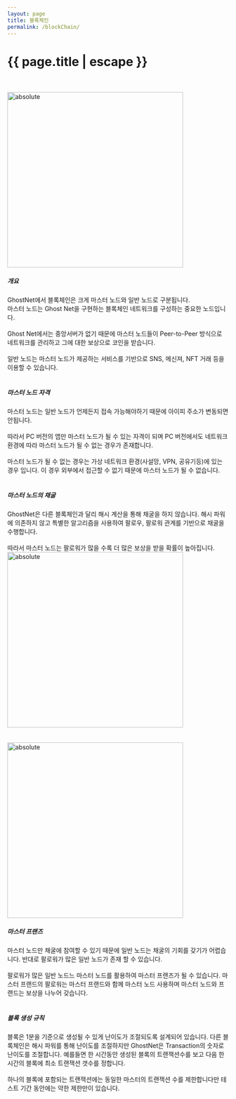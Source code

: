 ```yaml
---
layout: page
title: 블록체인 
permalink: /blockChain/
---
```


<h1 class="page-title">{{ page.title | escape }}</h1>

<div class="container">
      <div class="row">      
          <div class="col s12 m4 l6 center">     <br><br>
            <img width="400" data-action="zoom" src='{{ "/assets/imgs/masternetwork.png" | relative_url }}' alt='absolute'> 
          </div>
          <div class="col s12 m4 l6 left">    
          <h5> 개요</h5>
          GhostNet에서 블록체인은 크게 마스터 노드와 일반 노드로 구분됩니다. <br>
          마스터 노드는 Ghost Net을 구현하는 블록체인 네트워크를 구성하는 중요한 노드입니다. <br><br>
          Ghost Net에서는 중앙서버가 없기 때문에 마스터 노드들이 Peer-to-Peer 방식으로 네트워크를 관리하고 그에 대한 보상으로 코인을 받습니다. <br><br>
          일반 노드는 마스터 노드가 제공하는 서비스를 기반으로 SNS, 메신져, NFT 거래 등을 이용할 수 있습니다. <br><br>
          <h5>마스터 노드 자격</h5>
          마스터 노드는 일반 노드가 언제든지 접속 가능해야하기 때문에 아이피 주소가 변동되면 안됩니다. <br> <br>
          따라서 PC 버전의 앱만 마스터 노드가 될 수 있는 자격이 되며 PC 버전에서도 네트워크 환경에 따라 마스터 노드가 될 수 없는 경우가 존재합니다.<br><br>
          마스터 노드가 될 수 없는 경우는 가상 네트워크 환경(사설망, VPN, 공유기등)에 있는 경우 입니다. 이 경우 외부에서 접근할 수 없기 때문에 마스터 노드가 될 수 없습니다.<br><br>          
          </div>
      </div>
      <div class="row">    
          <div class="col s12 m4 l6 left">    
          <h5>마스터 노드의 채굴</h5>
          GhostNet은 다른 블록체인과 달리 해시 계산을 통해 채굴을 하지 않습니다. 해시 파워에 의존하지 않고 특별한 알고리즘을 사용하여 팔로우, 팔로워 관계를 기반으로 채굴을 수행합니다.<br><br>
          따라서 마스터 노드는 팔로워가 많을 수록 더 많은 보상을 받을 확률이 높아집니다.
          </div>  
          <div class="col s12 m4 l6 center">     
            <img width="400" data-action="zoom" src='{{ "/assets/imgs/masternetwork2.png" | relative_url }}' alt='absolute'> 
          </div>
      </div>
      <div class="row">      
          <div class="col s12 m4 l6 center">     <br><br>
            <img width="400" data-action="zoom" src='{{ "/assets/imgs/masternetwork3.png" | relative_url }}' alt='absolute'> 
          </div>
          <div class="col s12 m4 l6 left">           
          <h5>마스터 프랜즈</h5>
          마스터 노드만 채굴에 참여할 수 있기 때문에 일반 노드는 채굴의 기회를 갖기가 어렵습니다. 
          반대로 팔로워가 많은 일반 노드가 존재 할 수 있습니다.<br><br> 
          팔로워가 많은 일반 노드느 마스터 노드를 활용하여 마스터 프랜즈가 될 수 있습니다.
          마스터 프랜드의 팔로워는 마스터 프랜드와 함께 마스터 노드 사용하며 마스터 노드와 프랜드는 보상을 나누어 갖습니다.<br><br>      
          <h5>블록 생성 규칙</h5>
          블록은 1분을 기준으로 생성될 수 있게 난이도가 조절되도록 설계되어 있습니다. 다른 블록체인은 해시 파워를 통해 난이도를 조절하지만 GhostNet은 Transaction의 숫자로 난이도를 조절합니다. 예를들면 한 시간동안 생성된 블록의 트랜잭션수를 보고 다음 한시간의 블록에 최소 트랜잭션 갯수를 정합니다. <br><br>
          하나의 블록에 포함되는 트랜잭션에는 동일한 마스터의 트랜잭션 수를 제한합니다만 테스트 기간 동안에는 약한 제한만이 있습니다.     
          <br><br> <br><br>    
          </div>
      </div>
</div>